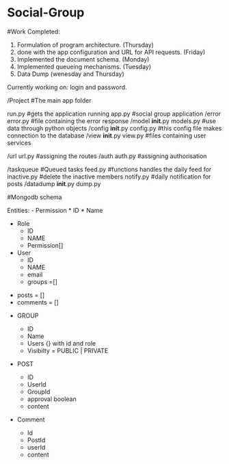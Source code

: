 # Social-Group

#Work Completed:

1. Formulation of program architecture.  (Thursday)
2. done with the app configuration and URL for API requests.	(Friday)	
3. Implemented the document schema.	(Monday)
4. Implemented queueing mechanisms.  	(Tuesday)
5. Data Dump				(wenesday and Thursday)

Currently working on: login and password.

/Project #The main app folder

run.py		#gets the application running
app.py		#social group application
/error
	error.py	#file containing the error response
/model
	__init__.py
	models.py		#use data through python objects 
/config
	__init__.py
	config.py 		#this config file makes connection to the database
/view
	__init__.py
	view.py		#files containing user services
	
/url
	url.py			#assigning the routes
/auth
	auth.py			#assigning authorisation

/taskqueue			#Queued tasks
	feed.py			#functions handles the daily feed for
	inactive.py		#delete the inactive members
	notify.py		#daily notification for posts
/datadump
	__init__.py
	dump.py
  
  
#Mongodb schema

Entities: - Permission * ID * Name

- Role
    * ID
    * NAME
    * Permission[]
- User
    * ID
    * NAME
    * email
    * groups =[]
* posts = []
* comments = []
- GROUP
    * ID
    * Name
    * Users {} with id and role
    * Visibilty = PUBLIC | PRIVATE
- POST
    * ID
    * UserId
    * GroupId
    * approval boolean
    * content

- Comment
    * Id
    * PostId
    * userId
    * content
